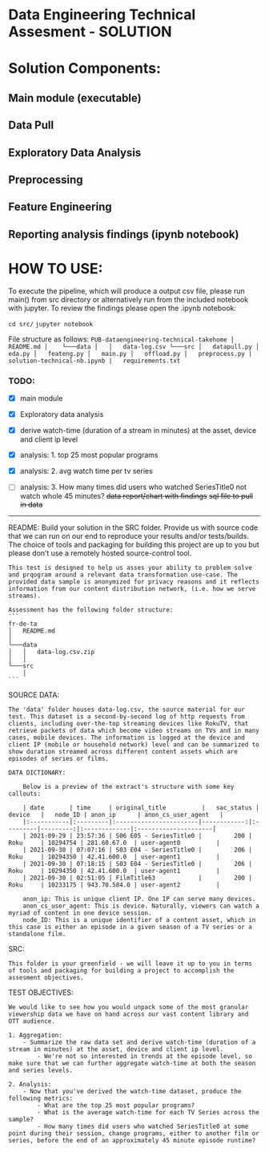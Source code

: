 # Data Engineering Technical Assesment - SOLUTION

# Solution Components:
## Main module (executable)
## Data Pull
## Exploratory Data Analysis
## Preprocessing
## Feature Engineering
## Reporting analysis findings (ipynb notebook)


# HOW TO USE:
 To execute the pipeline, which will produce a output csv file, please run main() from src directory or alternatively run from the included notebook with jupyter. To review the findings please open the .ipynb notebook:

`cd src/`
`jupyter notebook`

File structure as follows:
    ```
    PUB-dataengineering-technical-takehome
    │   README.md
    │   
    └───data
    │   │   data-log.csv
    └───src
        │   datapull.py
        │   eda.py
        │   feateng.py
        │   main.py
        │   offload.py
        │   preprocess.py
        |   solution-technical-nb.ipynb
        |   requirements.txt
    ```

### TODO:       
- [x] main module
- [x] Exploratory data analysis
- [x] derive watch-time (duration of a stream in minutes) at the asset, device and client ip level
- [x] analysis: 1. top 25 most popular programs
- [x] analysis: 2. avg watch time per tv series
- [ ] analysis: 3. How many times did users who watched SeriesTitle0 not watch whole 45 minutes?
~~data report/chart with findings~~
~~sql file to pull in data~~



-------------------------------------------------------------------------------------------




README:
    Build your solution in the SRC folder. Provide us with source code that we can run on our end to reproduce your results and/or tests/builds. The choice of tools and packaging for building this project are up to you but please don’t use a remotely hosted source-control tool. 

    This test is designed to help us asses your ability to problem solve and prqogram around a relevant data transformation use-case. The provided data sample is anonymized for privacy reasons and it reflects information from our content distribution network, (i.e. how we serve streams).

    Assessment has the following folder structure:
    ```
    fr-de-ta
    │   README.md
    │      
    └───data
    │   │   data-log.csv.zip
    │   │
    └───src
        │   
    ```

SOURCE DATA:

    The 'data' folder houses data-log.csv, the source material for our test. This dataset is a second-by-second log of http requests from clients, including over-the-top streaming devices like RokuTV, that retrieve packets of data which become video streams on TVs and in many cases, mobile devices. The information is logged at the device and client IP (mobile or household network) level and can be summarized to show duration streamed across different content assets which are episodes of series or films.

    DATA DICTIONARY:

        Below is a preview of the extract's structure with some key callouts:

        | date       | time     | original_title          |   sac_status | device   |   node_ID | anon_ip      | anon_cs_user_agent   |
        |:-----------|:---------|:-----------------------|------------:|:---------|---------:|:-------------|:---------------------|
        | 2021-09-29 | 23:57:36 | S06 E05 - SeriesTitle0 |         200 | Roku     | 10294754 | 281.60.67.0  | user-agent0          |
        | 2021-09-30 | 07:07:16 | S03 E04 - SeriesTitle0 |         206 | Roku     | 10294350 | 42.41.600.0  | user-agent1          |
        | 2021-09-30 | 07:18:15 | S03 E04 - SeriesTitle0 |         206 | Roku     | 10294350 | 42.41.600.0  | user-agent1          |
        | 2021-09-30 | 02:51:05 | FilmTitle63            |         200 | Roku     | 10233175 | 943.70.584.0 | user-agent2          |

        anon_ip: This is unique client IP. One IP can serve many devices.
        anon_cs_user_agent: This is device. Naturally, viewers can watch a myriad of content in one device session.
        node_ID: This is a unique identifier of a content asset, which in this case is either an episode in a given season of a TV series or a standalone film.

SRC:

    This folder is your greenfield - we will leave it up to you in terms of tools and packaging for building a project to accomplish the assesment objectives. 


TEST OBJECTIVES:

    We would like to see how you would unpack some of the most granular viewership data we have on hand across our vast content library and OTT audience. 

    1. Aggregation:
        - Summarize the raw data set and derive watch-time (duration of a stream in minutes) at the asset, device and client ip level. 
            - We're not so interested in trends at the episode level, so make sure that we can further aggregate watch-time at both the season and series levels. 

    2. Analysis:
        - Now that you've derived the watch-time dataset, produce the following metrics:
            - What are the top 25 most popular programs?
            - What is the average watch-time for each TV Series across the sample?
            - How many times did users who watched SeriesTitle0 at some point during their session, change programs, either to another film or series, before the end of an approximately 45 minute episode runtime?


